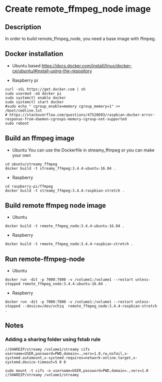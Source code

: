 # Create remote_ffmpeg_node image

## Description
In order to build remote_ffmpeg_node, you need a base image with ffmpeg. 

## Docker installation
* Ubuntu based
https://docs.docker.com/install/linux/docker-ce/ubuntu/#install-using-the-repository

* Raspberry pi
```
curl -sSL https://get.docker.com | sh
sudo usermod -aG docker pi
sudo systemctl enable docker
sudo systemctl start docker
#sudo echo " cgroup_enable=memory cgroup_memory=1" >> /boot/cmdline.txt
# https://stackoverflow.com/questions/47520693/raspbian-docker-error-response-from-daemon-cgroups-memory-cgroup-not-supported
sudo reboot
```
## Build an ffmpeg image
* Ubuntu
You can use the Dockerfile in streamy_ffmpeg or you can make your own
```
cd ubuntu/streamy_ffmpeg
docker build -t streamy_ffmpeg:3.4.4-ubuntu-16.04 .
```

* Raspberry
```
cd raspberry-pi/ffmpeg
docker build -t streamy_ffmpeg:3.4.4-raspbian-stretch .
```

## Build remote ffmpeg node image
* Ubuntu
```
docker build -t remote_ffmpeg_node:3.4.4-ubuntu-16.04 .
```

* Raspberry
```
docker build -t remote_ffmpeg_node:3.4.4-raspbian-stretch .
```

## Run remote-ffmpeg-node
* Ubuntu
```
docker run -dit -p 7000:7000 -v /volume1:/volume1 --restart unless-stopped remote_ffmpeg_node:3.4.4-ubuntu-16.04 .
```

* Raspberry
```
docker run -dit -p 7000:7000 -v /volume1:/volume1 --restart unless-stopped --device=/dev/vchiq  remote_ffmpeg_node:3.4.4-raspbian-stretch .
```

## Notes

### Adding a sharing folder using fstab rule
```
//SHAREIP/streamy /volume1/streamy cifs username=USER,password=PWD,domain=.,vers=1.0,rw,nofail,x-systemd.automount,x-systemd.requires=network-online.target,x-systemd.device-timeout=5 0 0
```
`sudo mount -t cifs -o username=USER,password=PWD,domain=.,vers=1.0 //SHAREIP/streamy /volume1/streamy`
